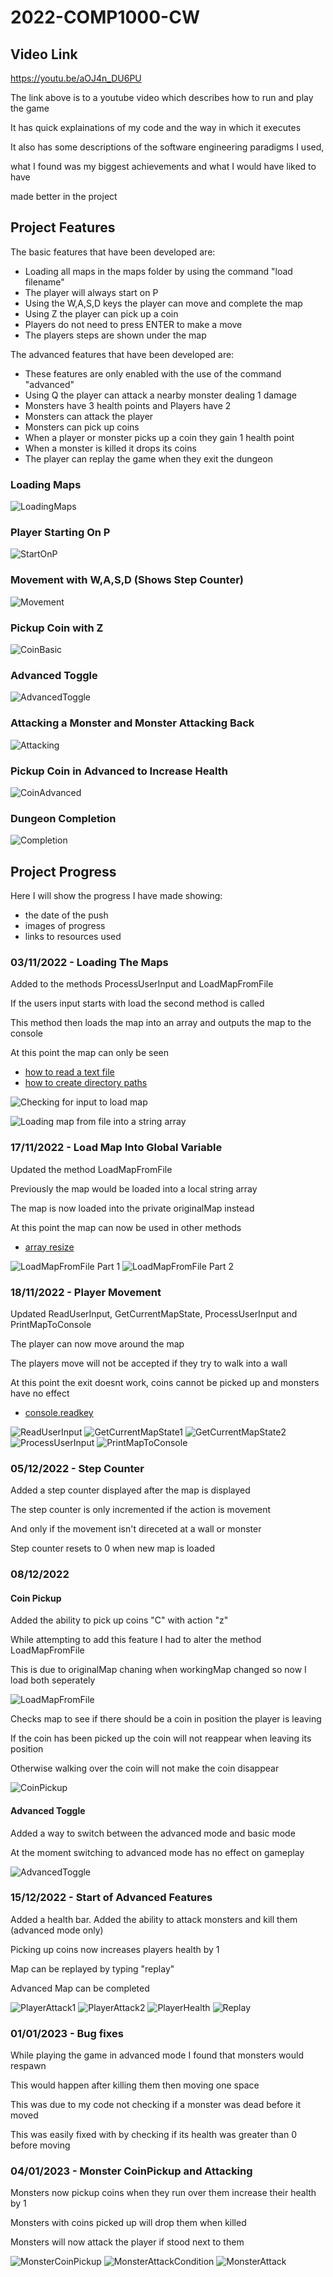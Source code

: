# 2022-COMP1000-CW

## Video Link

https://youtu.be/aOJ4n_DU6PU

The link above is to a youtube video which describes how to run and play the game

It has quick explainations of my code and the way in which it executes

It also has some descriptions of the software engineering paradigms I used,

what I found was my biggest achievements and what I would have liked to have 

made better in the project

## Project Features

The basic features that have been developed are:
* Loading all maps in the maps folder by using the command "load filename"
* The player will always start on P
* Using the W,A,S,D keys the player can move and complete the map
* Using Z the player can pick up a coin
* Players do not need to press ENTER to make a move
* The players steps are shown under the map

The advanced features that have been developed are:
* These features are only enabled with the use of the command "advanced"
* Using Q the player can attack a nearby monster dealing 1 damage
* Monsters have 3 health points and Players have 2
* Monsters can attack the player
* Monsters can pick up coins
* When a player or monster picks up a coin they gain 1 health point
* When a monster is killed it drops its coins
* The player can replay the game when they exit the dungeon

### Loading Maps

![LoadingMaps](/gifs/LoadMap.gif)

### Player Starting On P

![StartOnP](/gifs/StartOnP.gif)

### Movement with W,A,S,D (Shows Step Counter)

![Movement](/gifs/Movement.gif)

### Pickup Coin with Z

![CoinBasic](/gifs/CoinBasic.gif)

### Advanced Toggle

![AdvancedToggle](/gifs/AdvancedToggle.gif)

### Attacking a Monster and Monster Attacking Back

![Attacking](/gifs/Attacking.gif)

### Pickup Coin in Advanced to Increase Health

![CoinAdvanced](/gifs/CoinAdvanced.gif)

### Dungeon Completion

![Completion](/gifs/Completion.gif)

## Project Progress

Here I will show the progress I have made showing:
* the date of the push
* images of progress
* links to resources used

### 03/11/2022 - Loading The Maps

Added to the methods ProcessUserInput and LoadMapFromFile

If the users input starts with load the second method is called

This method then loads the map into an array and outputs the map to the console

At this point the map can only be seen

* [how to read a text file](https://learn.microsoft.com/en-us/dotnet/csharp/programming-guide/file-system/how-to-read-from-a-text-file)
* [how to create directory paths](https://stackoverflow.com/questions/17405180/how-to-read-existing-text-files-without-defining-path)

![Checking for input to load map](/images/LoadMapInput.png)

![Loading map from file into a string array](/images/LoadMapStringArray.png)

### 17/11/2022 - Load Map Into Global Variable

Updated the method LoadMapFromFile

Previously the map would be loaded into a local string array

The map is now loaded into the private originalMap instead

At this point the map can now be used in other methods

* [array resize](https://learn.microsoft.com/en-us/dotnet/api/system.array.resize?view=net-7.0)

![LoadMapFromFile Part 1](/images/LoadMapCharacterArray1.png)
![LoadMapFromFile Part 2](/images/LoadMapCharacterArray2.png)

### 18/11/2022 - Player Movement

Updated ReadUserInput, GetCurrentMapState, ProcessUserInput and PrintMapToConsole

The player can now move around the map

The players move will not be accepted if they try to walk into a wall

At this point the exit doesnt work, coins cannot be picked up and monsters have no effect

* [console.readkey](https://learn.microsoft.com/en-us/dotnet/api/system.console.readkey?view=net-7.0)

![ReadUserInput](/images/ReadUserInput.png)
![GetCurrentMapState1](/images/GetCurrentMapState1.png)
![GetCurrentMapState2](/images/GetCurrentMapState2.png)
![ProcessUserInput](/images/ProcessUserInput.png)
![PrintMapToConsole](/images/PrintMapToConsole.png)

### 05/12/2022 - Step Counter

Added a step counter displayed after the map is displayed

The step counter is only incremented if the action is movement

And only if the movement isn't direceted at a wall or monster

Step counter resets to 0 when new map is loaded

### 08/12/2022

#### Coin Pickup

Added the ability to pick up coins "C" with action "z"

While attempting to add this feature I had to alter the method LoadMapFromFile

This is due to originalMap chaning when workingMap changed so now I load both seperately

![LoadMapFromFile](/images/LoadMapFromFile.PNG)

Checks map to see if there should be a coin in position the player is leaving

If the coin has been picked up the coin will not reappear when leaving its position

Otherwise walking over the coin will not make the coin disappear

![CoinPickup](/images/CoinPickup.PNG)

#### Advanced Toggle

Added a way to switch between the advanced mode and basic mode

At the moment switching to advanced mode has no effect on gameplay

![AdvancedToggle](/images/AdvancedToggle.PNG)

### 15/12/2022 - Start of Advanced Features

Added a health bar. Added the ability to attack monsters and kill them (advanced mode only)

Picking up coins now increases players health by 1

Map can be replayed by typing "replay"

Advanced Map can be completed

![PlayerAttack1](/images/PlayerAttack1.PNG)
![PlayerAttack2](/images/PlayerAttack2.PNG)
![PlayerHealth](/images/PlayerHealth.PNG)
![Replay](/images/Replay.PNG)

### 01/01/2023 - Bug fixes

While playing the game in advanced mode I found that monsters would respawn

This would happen after killing them then moving one space

This was due to my code not checking if a monster was dead before it moved

This was easily fixed with by checking if its health was greater than 0 before moving

### 04/01/2023 - Monster CoinPickup and Attacking

Monsters now pickup coins when they run over them increase their health by 1

Monsters with coins picked up will drop them when killed

Monsters will now attack the player if stood next to them

![MonsterCoinPickup](/images/MonsterCoinPickup.png)
![MonsterAttackCondition](/images/MonsterAttackCondition.png)
![MonsterAttack](/images/MonsterAttack.png)
